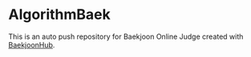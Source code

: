 # AlgorithmBaek
This is an auto push repository for Baekjoon Online Judge created with [BaekjoonHub](https://github.com/BaekjoonHub/BaekjoonHub).
